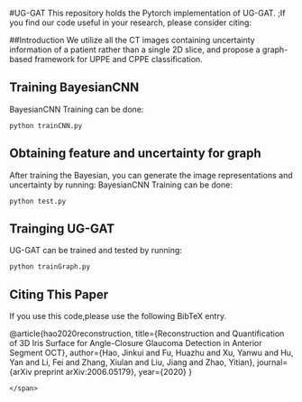 #UG-GAT
This repository holds the Pytorch implementation of UG-GAT. 
;If you find our code useful in your research, please consider citing:

##Introduction
We utilize all the CT images containing uncertainty information of a patient rather than a single 2D slice, and propose a graph-based framework for UPPE and CPPE classification.

## Training BayesianCNN
BayesianCNN Training  can be done:
```
python trainCNN.py
```
## Obtaining feature and uncertainty for graph
After training the Bayesian, you can generate the image representations and uncertainty by running:
BayesianCNN Training  can be done:
```
python test.py
```
## Trainging UG-GAT
UG-GAT can be trained and tested by running:
```
python trainGraph.py
```

## Citing This Paper
<span id="jump">
If you use this code,please use the following BibTeX entry.

@article{hao2020reconstruction,
  title={Reconstruction and Quantification of 3D Iris Surface for Angle-Closure Glaucoma Detection in Anterior Segment OCT},
  author={Hao, Jinkui and Fu, Huazhu and Xu, Yanwu and Hu, Yan and Li, Fei and Zhang, Xiulan and Liu, Jiang and Zhao, Yitian},
  journal={arXiv preprint arXiv:2006.05179},
  year={2020}
}
```
</span>